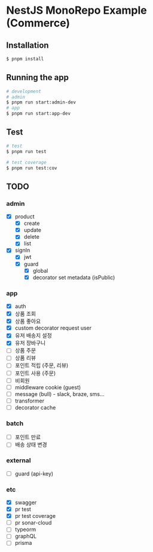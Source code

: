 # NestJS MonoRepo Example (Commerce)

## Installation

```bash
$ pnpm install
```

## Running the app

```bash
# development
# admin
$ pnpm run start:admin-dev
# app
$ pnpm run start:app-dev
```

## Test

```bash
# test
$ pnpm run test

# test coverage
$ pnpm run test:cov
```

## TODO
### admin
- [x] product
  - [x] create
  - [x] update
  - [x] delete
  - [x] list
- [x] signIn
  - [x] jwt
  - [x] guard
    - [x] global
    - [x] decorator set metadata (isPublic)

### app
- [x] auth
- [x] 상품 조회
- [x] 상품 좋아요
- [x] custom decorator request user
- [x] 유저 배송지 설정
- [x] 유저 장바구니
- [ ] 상품 주문
- [ ] 상품 리뷰
- [ ] 포인트 적립 (주문, 리뷰)
- [ ] 포인트 사용 (주문)
- [ ] 비회원
- [ ] middleware cookie (guest)
- [ ] message (bull) - slack, braze, sms...
- [ ] transformer
- [ ] decorator cache

### batch
- [ ] 포인트 만료
- [ ] 배송 상태 변경

### external
- [ ] guard (api-key)

### etc
- [x] swagger
- [x] pr test
- [x] pr test coverage
- [ ] pr sonar-cloud
- [ ] typeorm
- [ ] graphQL
- [ ] prisma